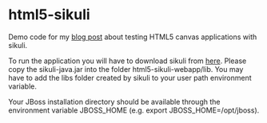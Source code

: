 html5-sikuli
============

Demo code for my [blog post](http://martinsdeveloperworld.wordpress.com/2013/11/04/testing-html5-canvas-applications-with-sikuli-and-arquillian/) about testing HTML5 canvas applications with sikuli.

To run the application you will have to download sikuli from [here](http://www.sikuli.org/download.html). Please copy the sikuli-java.jar into the folder html5-sikuli-webapp/lib. You 
may have to add the libs folder created by sikuli to your user path environment variable.

Your JBoss installation directory should be available through the environment variable JBOSS_HOME (e.g. export JBOSS_HOME=/opt/jboss).
